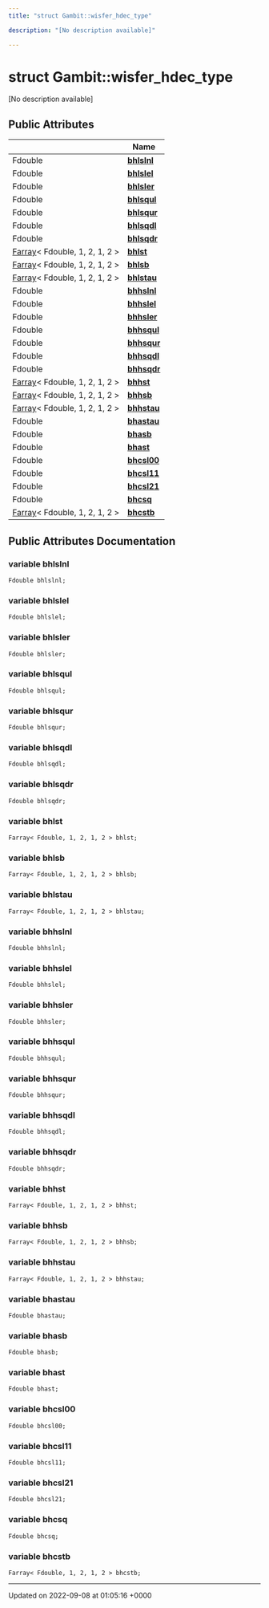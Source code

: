 ```yaml
---
title: "struct Gambit::wisfer_hdec_type"

description: "[No description available]"

---
```


# struct Gambit::wisfer_hdec_type



[No description available]

## Public Attributes

|                | Name           |
| -------------- | -------------- |
| Fdouble | **[bhlslnl](/documentation/code/classes/structgambit_1_1wisfer__hdec__type/)**  |
| Fdouble | **[bhlslel](/documentation/code/classes/structgambit_1_1wisfer__hdec__type/)**  |
| Fdouble | **[bhlsler](/documentation/code/classes/structgambit_1_1wisfer__hdec__type/)**  |
| Fdouble | **[bhlsqul](/documentation/code/classes/structgambit_1_1wisfer__hdec__type/)**  |
| Fdouble | **[bhlsqur](/documentation/code/classes/structgambit_1_1wisfer__hdec__type/)**  |
| Fdouble | **[bhlsqdl](/documentation/code/classes/structgambit_1_1wisfer__hdec__type/)**  |
| Fdouble | **[bhlsqdr](/documentation/code/classes/structgambit_1_1wisfer__hdec__type/)**  |
| [Farray](/documentation/code/classes/classgambit_1_1farray/)< Fdouble, 1, 2, 1, 2 > | **[bhlst](/documentation/code/classes/structgambit_1_1wisfer__hdec__type/)**  |
| [Farray](/documentation/code/classes/classgambit_1_1farray/)< Fdouble, 1, 2, 1, 2 > | **[bhlsb](/documentation/code/classes/structgambit_1_1wisfer__hdec__type/)**  |
| [Farray](/documentation/code/classes/classgambit_1_1farray/)< Fdouble, 1, 2, 1, 2 > | **[bhlstau](/documentation/code/classes/structgambit_1_1wisfer__hdec__type/)**  |
| Fdouble | **[bhhslnl](/documentation/code/classes/structgambit_1_1wisfer__hdec__type/)**  |
| Fdouble | **[bhhslel](/documentation/code/classes/structgambit_1_1wisfer__hdec__type/)**  |
| Fdouble | **[bhhsler](/documentation/code/classes/structgambit_1_1wisfer__hdec__type/)**  |
| Fdouble | **[bhhsqul](/documentation/code/classes/structgambit_1_1wisfer__hdec__type/)**  |
| Fdouble | **[bhhsqur](/documentation/code/classes/structgambit_1_1wisfer__hdec__type/)**  |
| Fdouble | **[bhhsqdl](/documentation/code/classes/structgambit_1_1wisfer__hdec__type/)**  |
| Fdouble | **[bhhsqdr](/documentation/code/classes/structgambit_1_1wisfer__hdec__type/)**  |
| [Farray](/documentation/code/classes/classgambit_1_1farray/)< Fdouble, 1, 2, 1, 2 > | **[bhhst](/documentation/code/classes/structgambit_1_1wisfer__hdec__type/)**  |
| [Farray](/documentation/code/classes/classgambit_1_1farray/)< Fdouble, 1, 2, 1, 2 > | **[bhhsb](/documentation/code/classes/structgambit_1_1wisfer__hdec__type/)**  |
| [Farray](/documentation/code/classes/classgambit_1_1farray/)< Fdouble, 1, 2, 1, 2 > | **[bhhstau](/documentation/code/classes/structgambit_1_1wisfer__hdec__type/)**  |
| Fdouble | **[bhastau](/documentation/code/classes/structgambit_1_1wisfer__hdec__type/)**  |
| Fdouble | **[bhasb](/documentation/code/classes/structgambit_1_1wisfer__hdec__type/)**  |
| Fdouble | **[bhast](/documentation/code/classes/structgambit_1_1wisfer__hdec__type/)**  |
| Fdouble | **[bhcsl00](/documentation/code/classes/structgambit_1_1wisfer__hdec__type/)**  |
| Fdouble | **[bhcsl11](/documentation/code/classes/structgambit_1_1wisfer__hdec__type/)**  |
| Fdouble | **[bhcsl21](/documentation/code/classes/structgambit_1_1wisfer__hdec__type/)**  |
| Fdouble | **[bhcsq](/documentation/code/classes/structgambit_1_1wisfer__hdec__type/)**  |
| [Farray](/documentation/code/classes/classgambit_1_1farray/)< Fdouble, 1, 2, 1, 2 > | **[bhcstb](/documentation/code/classes/structgambit_1_1wisfer__hdec__type/)**  |

## Public Attributes Documentation

### variable bhlslnl

```
Fdouble bhlslnl;
```


### variable bhlslel

```
Fdouble bhlslel;
```


### variable bhlsler

```
Fdouble bhlsler;
```


### variable bhlsqul

```
Fdouble bhlsqul;
```


### variable bhlsqur

```
Fdouble bhlsqur;
```


### variable bhlsqdl

```
Fdouble bhlsqdl;
```


### variable bhlsqdr

```
Fdouble bhlsqdr;
```


### variable bhlst

```
Farray< Fdouble, 1, 2, 1, 2 > bhlst;
```


### variable bhlsb

```
Farray< Fdouble, 1, 2, 1, 2 > bhlsb;
```


### variable bhlstau

```
Farray< Fdouble, 1, 2, 1, 2 > bhlstau;
```


### variable bhhslnl

```
Fdouble bhhslnl;
```


### variable bhhslel

```
Fdouble bhhslel;
```


### variable bhhsler

```
Fdouble bhhsler;
```


### variable bhhsqul

```
Fdouble bhhsqul;
```


### variable bhhsqur

```
Fdouble bhhsqur;
```


### variable bhhsqdl

```
Fdouble bhhsqdl;
```


### variable bhhsqdr

```
Fdouble bhhsqdr;
```


### variable bhhst

```
Farray< Fdouble, 1, 2, 1, 2 > bhhst;
```


### variable bhhsb

```
Farray< Fdouble, 1, 2, 1, 2 > bhhsb;
```


### variable bhhstau

```
Farray< Fdouble, 1, 2, 1, 2 > bhhstau;
```


### variable bhastau

```
Fdouble bhastau;
```


### variable bhasb

```
Fdouble bhasb;
```


### variable bhast

```
Fdouble bhast;
```


### variable bhcsl00

```
Fdouble bhcsl00;
```


### variable bhcsl11

```
Fdouble bhcsl11;
```


### variable bhcsl21

```
Fdouble bhcsl21;
```


### variable bhcsq

```
Fdouble bhcsq;
```


### variable bhcstb

```
Farray< Fdouble, 1, 2, 1, 2 > bhcstb;
```


-------------------------------

Updated on 2022-09-08 at 01:05:16 +0000